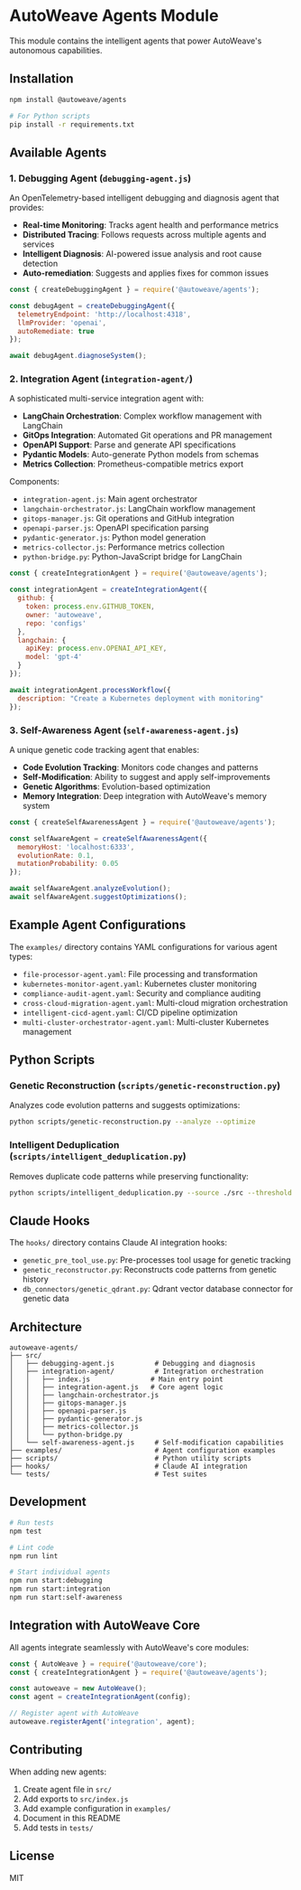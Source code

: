 # AutoWeave Agents Module

This module contains the intelligent agents that power AutoWeave's autonomous capabilities.

## Installation

```bash
npm install @autoweave/agents

# For Python scripts
pip install -r requirements.txt
```

## Available Agents

### 1. Debugging Agent (`debugging-agent.js`)

An OpenTelemetry-based intelligent debugging and diagnosis agent that provides:

- **Real-time Monitoring**: Tracks agent health and performance metrics
- **Distributed Tracing**: Follows requests across multiple agents and services  
- **Intelligent Diagnosis**: AI-powered issue analysis and root cause detection
- **Auto-remediation**: Suggests and applies fixes for common issues

```javascript
const { createDebuggingAgent } = require('@autoweave/agents');

const debugAgent = createDebuggingAgent({
  telemetryEndpoint: 'http://localhost:4318',
  llmProvider: 'openai',
  autoRemediate: true
});

await debugAgent.diagnoseSystem();
```

### 2. Integration Agent (`integration-agent/`)

A sophisticated multi-service integration agent with:

- **LangChain Orchestration**: Complex workflow management with LangChain
- **GitOps Integration**: Automated Git operations and PR management
- **OpenAPI Support**: Parse and generate API specifications
- **Pydantic Models**: Auto-generate Python models from schemas
- **Metrics Collection**: Prometheus-compatible metrics export

Components:
- `integration-agent.js`: Main agent orchestrator
- `langchain-orchestrator.js`: LangChain workflow management
- `gitops-manager.js`: Git operations and GitHub integration
- `openapi-parser.js`: OpenAPI specification parsing
- `pydantic-generator.js`: Python model generation
- `metrics-collector.js`: Performance metrics collection
- `python-bridge.py`: Python-JavaScript bridge for LangChain

```javascript
const { createIntegrationAgent } = require('@autoweave/agents');

const integrationAgent = createIntegrationAgent({
  github: {
    token: process.env.GITHUB_TOKEN,
    owner: 'autoweave',
    repo: 'configs'
  },
  langchain: {
    apiKey: process.env.OPENAI_API_KEY,
    model: 'gpt-4'
  }
});

await integrationAgent.processWorkflow({
  description: "Create a Kubernetes deployment with monitoring"
});
```

### 3. Self-Awareness Agent (`self-awareness-agent.js`)

A unique genetic code tracking agent that enables:

- **Code Evolution Tracking**: Monitors code changes and patterns
- **Self-Modification**: Ability to suggest and apply self-improvements
- **Genetic Algorithms**: Evolution-based optimization
- **Memory Integration**: Deep integration with AutoWeave's memory system

```javascript
const { createSelfAwarenessAgent } = require('@autoweave/agents');

const selfAwareAgent = createSelfAwarenessAgent({
  memoryHost: 'localhost:6333',
  evolutionRate: 0.1,
  mutationProbability: 0.05
});

await selfAwareAgent.analyzeEvolution();
await selfAwareAgent.suggestOptimizations();
```

## Example Agent Configurations

The `examples/` directory contains YAML configurations for various agent types:

- `file-processor-agent.yaml`: File processing and transformation
- `kubernetes-monitor-agent.yaml`: Kubernetes cluster monitoring
- `compliance-audit-agent.yaml`: Security and compliance auditing
- `cross-cloud-migration-agent.yaml`: Multi-cloud migration orchestration
- `intelligent-cicd-agent.yaml`: CI/CD pipeline optimization
- `multi-cluster-orchestrator-agent.yaml`: Multi-cluster Kubernetes management

## Python Scripts

### Genetic Reconstruction (`scripts/genetic-reconstruction.py`)

Analyzes code evolution patterns and suggests optimizations:

```bash
python scripts/genetic-reconstruction.py --analyze --optimize
```

### Intelligent Deduplication (`scripts/intelligent_deduplication.py`)

Removes duplicate code patterns while preserving functionality:

```bash
python scripts/intelligent_deduplication.py --source ./src --threshold 0.8
```

## Claude Hooks

The `hooks/` directory contains Claude AI integration hooks:

- `genetic_pre_tool_use.py`: Pre-processes tool usage for genetic tracking
- `genetic_reconstructor.py`: Reconstructs code patterns from genetic history
- `db_connectors/genetic_qdrant.py`: Qdrant vector database connector for genetic data

## Architecture

```
autoweave-agents/
├── src/
│   ├── debugging-agent.js          # Debugging and diagnosis
│   ├── integration-agent/          # Integration orchestration
│   │   ├── index.js               # Main entry point
│   │   ├── integration-agent.js   # Core agent logic
│   │   ├── langchain-orchestrator.js
│   │   ├── gitops-manager.js
│   │   ├── openapi-parser.js
│   │   ├── pydantic-generator.js
│   │   ├── metrics-collector.js
│   │   └── python-bridge.py
│   └── self-awareness-agent.js     # Self-modification capabilities
├── examples/                       # Agent configuration examples
├── scripts/                        # Python utility scripts
├── hooks/                          # Claude AI integration
└── tests/                          # Test suites
```

## Development

```bash
# Run tests
npm test

# Lint code
npm run lint

# Start individual agents
npm run start:debugging
npm run start:integration
npm run start:self-awareness
```

## Integration with AutoWeave Core

All agents integrate seamlessly with AutoWeave's core modules:

```javascript
const { AutoWeave } = require('@autoweave/core');
const { createIntegrationAgent } = require('@autoweave/agents');

const autoweave = new AutoWeave();
const agent = createIntegrationAgent(config);

// Register agent with AutoWeave
autoweave.registerAgent('integration', agent);
```

## Contributing

When adding new agents:

1. Create agent file in `src/`
2. Add exports to `src/index.js`
3. Add example configuration in `examples/`
4. Document in this README
5. Add tests in `tests/`

## License

MIT